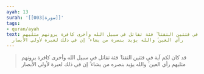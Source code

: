 ```yaml
---
ayah: 13
surah: '[[003|سورة]]'
tags:
- quran/ayah
text: قد كان لكم آية في فئتين التقتا ۖ فئة تقاتل في سبيل الله وأخرى كافرة يرونهم مثليهم
  رأي العين ۚ والله يؤيد بنصره من يشاء ۗ إن في ذلك لعبرة لأولي الأبصار
---
```

> قد كان لكم آية في فئتين التقتا ۖ فئة تقاتل في سبيل الله وأخرى كافرة يرونهم مثليهم رأي العين ۚ والله يؤيد بنصره من يشاء ۗ إن في ذلك لعبرة لأولي الأبصار
